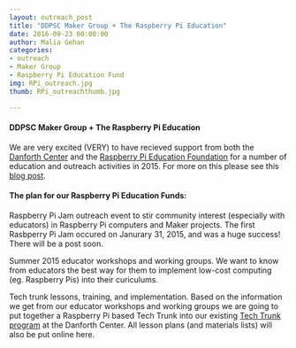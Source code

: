 ```yaml
---
layout: outreach_post
title: "DDPSC Maker Group + The Raspberry Pi Education"
date: 2016-09-23 00:00:00
author: Malia Gehan
categories: 
- outreach
- Maker Group
- Raspberry Pi Education Fund
img: RPi_outreach.jpg
thumb: RPi_outreachthumb.jpg

---
```


<h4>DDPSC Maker Group + The Raspberry Pi Education</h4>

We are very excited (VERY) to have recieved support from both the <a href="http://www.danforthcenter.org/" target="_blank">Danforth Center</a>
and the <a href="http://www.raspberrypi.org/education-fund" target="_blank">Raspberry Pi Education Foundation</a> for a number of education and outreach activities in 2015.
For more on this please see this <a href="http://www.danforthcenter.org/news-media/roots-shoots-blog/blog-item/danforth-center-s-maker-group-receives-funding-to-support-local-stem-outreach" target="_blank">blog post</a>.
<!--more-->

<h4>The plan for our Raspberry Pi Education Funds:</h4>

<p>Raspberry Pi Jam outreach event to stir community interest (especially with educators) in Raspberry Pi computers and Maker projects.  
The first Rasbperry Pi Jam occured on Janurary 31, 2015, and was a huge success! There will be a post soon.</p>  
<p>Summer 2015 educator workshops and working groups. We want to know from educators the best way for them to implement low-cost computing (eg. Raspberry Pis)
into their curiculums.</p>
<p>Tech trunk lessons, training, and implementation. Based on the information we get from our educator workshops and working groups we are
going to put together a Raspberry Pi based Tech Trunk into our existing <a href="http://www.danforthcenter.org/education-outreach/science-education/tech-trunks" target="_blank">Tech Trunk program</a> at the Danforth Center.
All lesson plans (and materials lists) will also be put online here.</p>